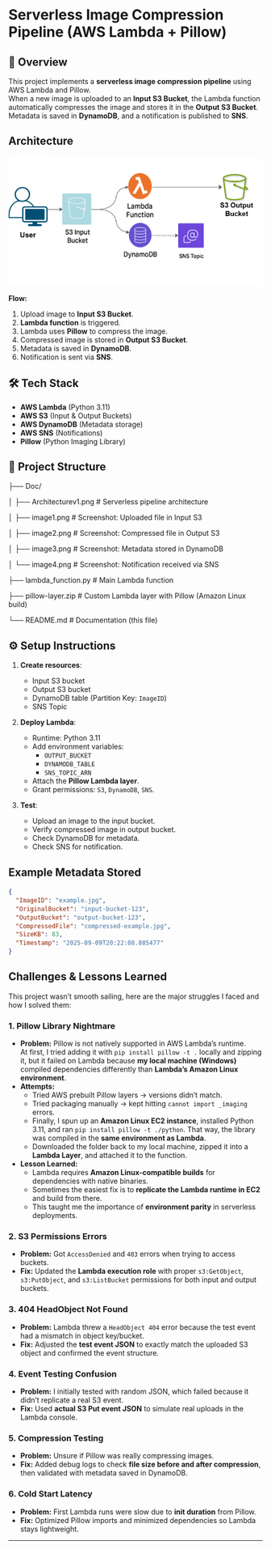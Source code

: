 # Serverless Image Compression Pipeline (AWS Lambda + Pillow)

## 📌 Overview
This project implements a **serverless image compression pipeline** using AWS Lambda and Pillow.  
When a new image is uploaded to an **Input S3 Bucket**, the Lambda function automatically compresses the image and stores it in the **Output S3 Bucket**.  
Metadata is saved in **DynamoDB**, and a notification is published to **SNS**.

## Architecture
![Architecture Diagram](Doc/Architecturev1.png)

**Flow:**
1. Upload image to **Input S3 Bucket**.
2. **Lambda function** is triggered.
3. Lambda uses **Pillow** to compress the image.
4. Compressed image is stored in **Output S3 Bucket**.
5. Metadata is saved in **DynamoDB**.
6. Notification is sent via **SNS**.

## 🛠️ Tech Stack
- **AWS Lambda** (Python 3.11)
- **AWS S3** (Input & Output Buckets)
- **AWS DynamoDB** (Metadata storage)
- **AWS SNS** (Notifications)
- **Pillow** (Python Imaging Library)

## 📂 Project Structure
├── Doc/                     

│   ├── Architecturev1.png   # Serverless pipeline architecture

│   ├── image1.png           # Screenshot: Uploaded file in Input S3

│   ├── image2.png           # Screenshot: Compressed file in Output S3


│   ├── image3.png           # Screenshot: Metadata stored in DynamoDB

│   └── image4.png           # Screenshot: Notification received via SNS

├── lambda_function.py       # Main Lambda function

├── pillow-layer.zip         # Custom Lambda layer with Pillow (Amazon Linux build)

└── README.md                # Documentation (this file)


## ⚙️ Setup Instructions
1. **Create resources**:
   - Input S3 bucket
   - Output S3 bucket
   - DynamoDB table (Partition Key: `ImageID`)
   - SNS Topic

2. **Deploy Lambda**:
   - Runtime: Python 3.11
   - Add environment variables:
     - `OUTPUT_BUCKET`
     - `DYNAMODB_TABLE`
     - `SNS_TOPIC_ARN`
   - Attach the **Pillow Lambda layer**.
   - Grant permissions: `S3`, `DynamoDB`, `SNS`.

3. **Test**:
   - Upload an image to the input bucket.
   - Verify compressed image in output bucket.
   - Check DynamoDB for metadata.
   - Check SNS for notification.

## Example Metadata Stored
```json
{
  "ImageID": "example.jpg",
  "OriginalBucket": "input-bucket-123",
  "OutputBucket": "output-bucket-123",
  "CompressedFile": "compressed-example.jpg",
  "SizeKB": 83,
  "Timestamp": "2025-09-09T20:22:08.885477"
}
```
## Challenges & Lessons Learned

This project wasn’t smooth sailing, here are the major struggles I faced and how I solved them:

### 1. **Pillow Library Nightmare**
- **Problem:** Pillow is not natively supported in AWS Lambda’s runtime.  
  At first, I tried adding it with `pip install pillow -t .` locally and zipping it, but it failed on Lambda because **my local machine (Windows)** compiled dependencies differently than **Lambda’s Amazon Linux environment**.  
- **Attempts:**  
  - Tried AWS prebuilt Pillow layers → versions didn’t match.  
  - Tried packaging manually → kept hitting `cannot import _imaging` errors.  
  - Finally, I spun up an **Amazon Linux EC2 instance**, installed Python 3.11, and ran `pip install pillow -t ./python`. That way, the library was compiled in the **same environment as Lambda**.  
  - Downloaded the folder back to my local machine, zipped it into a **Lambda Layer**, and attached it to the function.
- **Lesson Learned:**  
  - Lambda requires **Amazon Linux-compatible builds** for dependencies with native binaries.  
  - Sometimes the easiest fix is to **replicate the Lambda runtime in EC2** and build from there.  
  - This taught me the importance of **environment parity** in serverless deployments.  

### 2. **S3 Permissions Errors**
- **Problem:** Got `AccessDenied` and `403` errors when trying to access buckets.  
- **Fix:** Updated the **Lambda execution role** with proper `s3:GetObject`, `s3:PutObject`, and `s3:ListBucket` permissions for both input and output buckets.

### 3. **404 HeadObject Not Found**
- **Problem:** Lambda threw a `HeadObject 404` error because the test event had a mismatch in object key/bucket.  
- **Fix:** Adjusted the **test event JSON** to exactly match the uploaded S3 object and confirmed the event structure.

### 4. **Event Testing Confusion**
- **Problem:** I initially tested with random JSON, which failed because it didn’t replicate a real S3 event.  
- **Fix:** Used **actual S3 Put event JSON** to simulate real uploads in the Lambda console.

### 5. **Compression Testing**
- **Problem:** Unsure if Pillow was really compressing images.  
- **Fix:** Added debug logs to check **file size before and after compression**, then validated with metadata saved in DynamoDB.

### 6. **Cold Start Latency**
- **Problem:** First Lambda runs were slow due to **init duration** from Pillow.  
- **Fix:** Optimized Pillow imports and minimized dependencies so Lambda stays lightweight.

---


